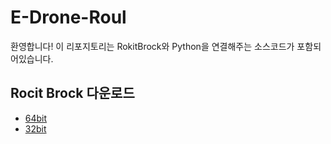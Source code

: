# E-Drone-Roul
 
환영합니다! 이 리포지토리는 RokitBrock와 Python을 연결해주는 소스코드가 포함되어있습니다.

## Rocit Brock 다운로드

* [64bit](http://robolink.ipdisk.co.kr/publist/HDD1/download/file/RBCoDrone_win64_1.2.3.zip)
* [32bit](http://robolink.ipdisk.co.kr/publist/HDD1/download/file/RBCoDrone_win32_1.2.3.zip)
